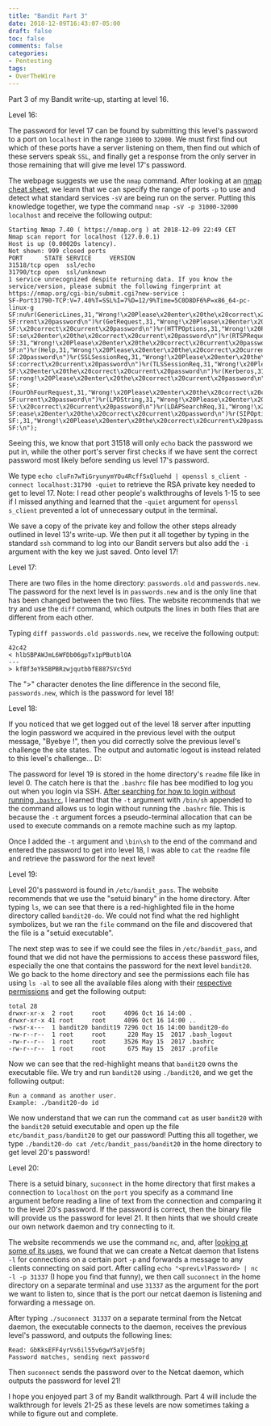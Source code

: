 ```yaml
---
title: "Bandit Part 3"
date: 2018-12-09T16:43:07-05:00
draft: false
toc: false
comments: false
categories:
- Pentesting
tags:
- OverTheWire
---
```


Part 3 of my Bandit write-up, starting at level 16.
<!--more-->

Level 16:

The password for level 17 can be found by submitting this level's password to a port on `localhost` in the range `31000` to `32000`. We must first find out which of these ports have a server listening on them, then find out which of these servers speak `SSL`, and finally get a response from the only server in those remaining that will give me level 17's password.

The webpage suggests we use the `nmap` command. After looking at an [nmap cheat sheet](https://hackertarget.com/nmap-cheatsheet-a-quick-reference-guide/), we learn that we can specify the range of ports `-p` to use and detect what standard services `-sV` are being run on the server. Putting this knowledge together, we type the command `nmap -sV -p 31000-32000 localhost` and receive the following output:

    Starting Nmap 7.40 ( https://nmap.org ) at 2018-12-09 22:49 CET
    Nmap scan report for localhost (127.0.0.1)
    Host is up (0.00020s latency).
    Not shown: 999 closed ports
    PORT      STATE SERVICE     VERSION
    31518/tcp open  ssl/echo
    31790/tcp open  ssl/unknown
    1 service unrecognized despite returning data. If you know the service/version, please submit the following fingerprint at https://nmap.org/cgi-bin/submit.cgi?new-service :
    SF-Port31790-TCP:V=7.40%T=SSL%I=7%D=12/9%Time=5C0D8DF6%P=x86_64-pc-linux-g
    SF:nu%r(GenericLines,31,"Wrong!\x20Please\x20enter\x20the\x20correct\x20cu
    SF:rrent\x20password\n")%r(GetRequest,31,"Wrong!\x20Please\x20enter\x20the
    SF:\x20correct\x20current\x20password\n")%r(HTTPOptions,31,"Wrong!\x20Plea
    SF:se\x20enter\x20the\x20correct\x20current\x20password\n")%r(RTSPRequest,
    SF:31,"Wrong!\x20Please\x20enter\x20the\x20correct\x20current\x20password\
    SF:n")%r(Help,31,"Wrong!\x20Please\x20enter\x20the\x20correct\x20current\x
    SF:20password\n")%r(SSLSessionReq,31,"Wrong!\x20Please\x20enter\x20the\x20
    SF:correct\x20current\x20password\n")%r(TLSSessionReq,31,"Wrong!\x20Please
    SF:\x20enter\x20the\x20correct\x20current\x20password\n")%r(Kerberos,31,"W
    SF:rong!\x20Please\x20enter\x20the\x20correct\x20current\x20password\n")%r
    SF:(FourOhFourRequest,31,"Wrong!\x20Please\x20enter\x20the\x20correct\x20c
    SF:urrent\x20password\n")%r(LPDString,31,"Wrong!\x20Please\x20enter\x20the
    SF:\x20correct\x20current\x20password\n")%r(LDAPSearchReq,31,"Wrong!\x20Pl
    SF:ease\x20enter\x20the\x20correct\x20current\x20password\n")%r(SIPOptions
    SF:,31,"Wrong!\x20Please\x20enter\x20the\x20correct\x20current\x20password
    SF:\n");

Seeing this, we know that port 31518 will only `echo` back the password we put in, while the other port's server first checks if we have sent the correct password most likely before sending us level 17's password.

We type `echo cluFn7wTiGryunymYOu4RcffSxQluehd | openssl s_client -connect localhost:31790 -quiet` to retrieve the RSA private key needed to get to level 17. Note: I read other people's walkthroughs of levels 1-15 to see if I missed anything and learned that the `-quiet` argument for `openssl s_client` prevented a lot of unnecessary output in the terminal.

We save a copy of the private key and follow the other steps already outlined in level 13's write-up. We then put it all together by typing in the standard `ssh` command to log into our Bandit servers but also add the `-i` argument with the key we just saved. Onto level 17!

Level 17:

There are two files in the home directory: `passwords.old` and `passwords.new`. The password for the next level is in `passwords.new` and is the only line that has been changed between the two files. The website recommends that we try and use the `diff` command, which outputs the lines in both files that are different from each other.

Typing `diff passwords.old passwords.new`, we receive the following output:

    42c42
    < hlbSBPAWJmL6WFDb06gpTx1pPButblOA
    ---
    > kfBf3eYk5BPBRzwjqutbbfE887SVc5Yd

The ">" character denotes the line difference in the second file, `passwords.new`, which is the password for level 18!

Level 18:

If you noticed that we get logged out of the level 18 server after inputting the login password we acquired in the previous level with the output message, "Byebye !", then you did correctly solve the previous level's challenge the site states. The output and automatic logout is instead related to this level's challenge... D:

The password for level 19 is stored in the home directory's `readme` file like in level 0. The catch here is that the `.bashrc` file has bee modified to log you out when you login via SSH. [After searching for how to login without running `.bashrc`](https://serverfault.com/questions/94503/login-without-running-bash-profile-or-bashrc), I learned that the `-t` argument with `/bin/sh` appended to the command allows us to login without running the `.bashrc` file. This is because the `-t` argument forces a pseudo-terminal allocation that can be used to execute commands on a remote machine such as my laptop.

Once I added the `-t` argument and `\bin\sh` to the end of the command and entered the password to get into level 18, I was able to `cat` the `readme` file and retrieve the password for the next level!

Level 19:

Level 20's password is found in `/etc/bandit_pass`. The website recommends that we use the "setuid binary" in the home directory. After typing `ls`, we can see that there is a red-highlighted file in the home directory called `bandit20-do`. We could not find what the red highlight symbolizes, but we ran the `file` command on the file and discovered that the file is a "setuid executable".

The next step was to see if we could see the files in `/etc/bandit_pass`, and found that we did not have the permissions to access these password files, especially the one that contains the password for the next level `bandit20`. We go back to the home directory and see the permissions each file has using `ls -al` to see all the available files along with their [respective permissions](https://stackoverflow.com/questions/17578647/what-does-terminal-command-ls-l-show) and get the following output:

    total 28
    drwxr-xr-x  2 root     root     4096 Oct 16 14:00 .
    drwxr-xr-x 41 root     root     4096 Oct 16 14:00 ..
    -rwsr-x---  1 bandit20 bandit19 7296 Oct 16 14:00 bandit20-do
    -rw-r--r--  1 root     root      220 May 15  2017 .bash_logout
    -rw-r--r--  1 root     root     3526 May 15  2017 .bashrc
    -rw-r--r--  1 root     root      675 May 15  2017 .profile

Now we can see that the red-highlight means that `bandit20` owns the executable file. We try and run `bandit20` using `./bandit20`, and we get the following output:

    Run a command as another user.
    Example: ./bandit20-do id

We now understand that we can run the command `cat` as user `bandit20` with the `bandit20` setuid executable and open up the file `etc/bandit_pass/bandit20` to get our password! Putting this all together, we type `./bandit20-do cat /etc/bandit_pass/bandit20` in the home directory to get level 20's password!

Level 20:

There is a setuid binary, `suconnect` in the home directory that first makes a connection to `localhost` on the `port` you specify as a command line argument before reading a line of text from the connection and comparing it to the level 20's password. If the password is correct, then the binary file will provide us the password for level 21. It then hints that we should create our own network daemon and try connecting to it.

The website recommends we use the command `nc`, and, after [looking at some of its uses](https://www.computerhope.com/unix/nc.htm), we found that we can create a Netcat daemon that listens `-l` for connections on a certain port `-p` and forwards a message to any clients connecting on said port. After calling `echo "<prevLvlPassword> | nc -l -p 31337` (I hope you find that funny), we then call `suconnect` in the home directory on a separate terminal and use `31337` as the argument for the port we want to listen to, since that is the port our netcat daemon is listening and forwarding a message on. 

After typing `./suconnect 31337` on a separate terminal from the Netcat daemon, the executable connects to the daemon, receives the previous level's password, and outputs the following lines:

    Read: GbKksEFF4yrVs6il55v6gwY5aVje5f0j
    Password matches, sending next password

Then `suconnect` sends the password over to the Netcat daemon, which outputs the password for level 21!

I hope you enjoyed part 3 of my Bandit walkthrough. Part 4 will include the walkthrough for levels 21-25 as these levels are now sometimes taking a while to figure out and complete.